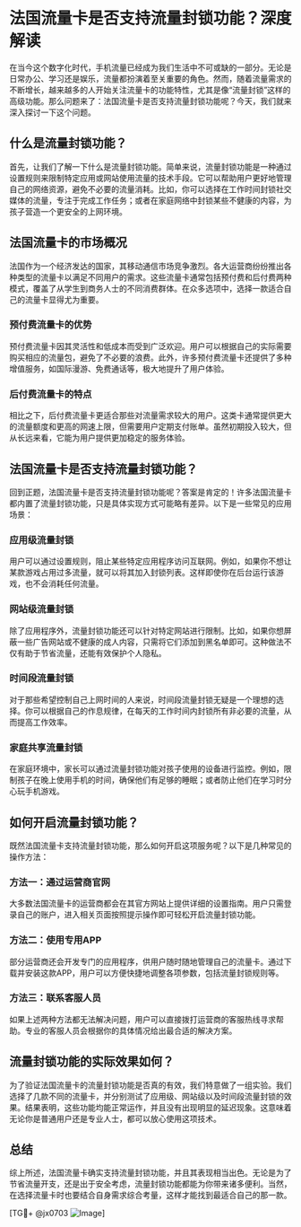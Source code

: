 # 法国流量卡是否支持流量封锁功能？深度解读

在当今这个数字化时代，手机流量已经成为我们生活中不可或缺的一部分。无论是日常办公、学习还是娱乐，流量都扮演着至关重要的角色。然而，随着流量需求的不断增长，越来越多的人开始关注流量卡的功能特性，尤其是像“流量封锁”这样的高级功能。那么问题来了：法国流量卡是否支持流量封锁功能呢？今天，我们就来深入探讨一下这个问题。

## 什么是流量封锁功能？

首先，让我们了解一下什么是流量封锁功能。简单来说，流量封锁功能是一种通过设置规则来限制特定应用或网站使用流量的技术手段。它可以帮助用户更好地管理自己的网络资源，避免不必要的流量消耗。比如，你可以选择在工作时间封锁社交媒体的流量，专注于完成工作任务；或者在家庭网络中封锁某些不健康的内容，为孩子营造一个更安全的上网环境。

## 法国流量卡的市场概况

法国作为一个经济发达的国家，其移动通信市场竞争激烈。各大运营商纷纷推出各种类型的流量卡以满足不同用户的需求。这些流量卡通常包括预付费和后付费两种模式，覆盖了从学生到商务人士的不同消费群体。在众多选项中，选择一款适合自己的流量卡显得尤为重要。

### 预付费流量卡的优势

预付费流量卡因其灵活性和低成本而受到广泛欢迎。用户可以根据自己的实际需要购买相应的流量包，避免了不必要的浪费。此外，许多预付费流量卡还提供了多种增值服务，如国际漫游、免费通话等，极大地提升了用户体验。

### 后付费流量卡的特点

相比之下，后付费流量卡更适合那些对流量需求较大的用户。这类卡通常提供更大的流量额度和更高的网速上限，但需要用户定期支付账单。虽然初期投入较大，但从长远来看，它能为用户提供更加稳定的服务体验。

## 法国流量卡是否支持流量封锁功能？

回到正题，法国流量卡是否支持流量封锁功能呢？答案是肯定的！许多法国流量卡都内置了流量封锁功能，只是具体实现方式可能略有差异。以下是一些常见的应用场景：

### 应用级流量封锁

用户可以通过设置规则，阻止某些特定应用程序访问互联网。例如，如果你不想让某款游戏占用过多流量，就可以将其加入封锁列表。这样即使你在后台运行该游戏，也不会消耗任何流量。

### 网站级流量封锁

除了应用程序外，流量封锁功能还可以针对特定网站进行限制。比如，如果你想屏蔽一些广告网站或不健康的成人内容，只需将它们添加到黑名单即可。这种做法不仅有助于节省流量，还能有效保护个人隐私。

### 时间段流量封锁

对于那些希望控制自己上网时间的人来说，时间段流量封锁无疑是一个理想的选择。你可以根据自己的作息规律，在每天的工作时间内封锁所有非必要的流量，从而提高工作效率。

### 家庭共享流量封锁

在家庭环境中，家长可以通过流量封锁功能对孩子使用的设备进行监控。例如，限制孩子在晚上使用手机的时间，确保他们有足够的睡眠；或者防止他们在学习时分心玩手机游戏。

## 如何开启流量封锁功能？

既然法国流量卡支持流量封锁功能，那么如何开启这项服务呢？以下是几种常见的操作方法：

### 方法一：通过运营商官网

大多数法国流量卡的运营商都会在其官方网站上提供详细的设置指南。用户只需登录自己的账户，进入相关页面按照提示操作即可轻松开启流量封锁功能。

### 方法二：使用专用APP

部分运营商还会开发专门的应用程序，供用户随时随地管理自己的流量卡。通过下载并安装这款APP，用户可以方便快捷地调整各项参数，包括流量封锁规则等。

### 方法三：联系客服人员

如果上述两种方法都无法解决问题，用户可以直接拨打运营商的客服热线寻求帮助。专业的客服人员会根据你的具体情况给出最合适的解决方案。

## 流量封锁功能的实际效果如何？

为了验证法国流量卡的流量封锁功能是否真的有效，我们特意做了一组实验。我们选择了几款不同的流量卡，并分别测试了应用级、网站级以及时间段流量封锁的效果。结果表明，这些功能均能正常运作，并且没有出现明显的延迟现象。这意味着无论你是普通用户还是专业人士，都可以放心使用这项技术。

## 总结

综上所述，法国流量卡确实支持流量封锁功能，并且其表现相当出色。无论是为了节省流量开支，还是出于安全考虑，流量封锁功能都能为你带来诸多便利。当然，在选择流量卡时也要结合自身需求综合考量，这样才能找到最适合自己的那一款。

[TG💪+ @jx0703 ![Image](https://github.com/user-attachments/assets/dbca1d08-cadb-493c-b0ec-ad6f7a83f270)]